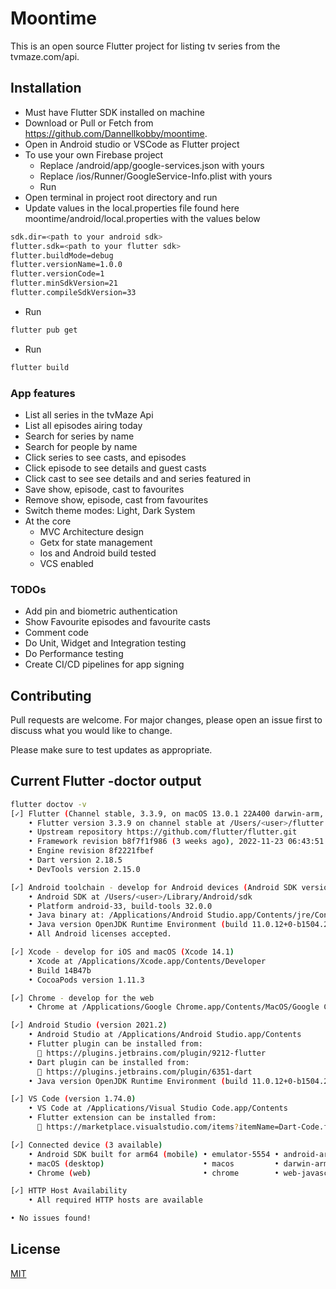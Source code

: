 
# Moontime

This is an open source Flutter project for listing tv series from the tvmaze.com/api.

## Installation

- Must have Flutter SDK installed on machine
- Download or Pull or Fetch from https://github.com/Dannellkobby/moontime.
- Open in Android studio or VSCode as Flutter project
- To use your own Firebase project
  - Replace /android/app/google-services.json with yours
  - Replace /ios/Runner/GoogleService-Info.plist with yours
  - Run <flutterfire configure>
- Open terminal in project root directory and run <flutter pub get>
- Update values in the local.properties file found here moontime/android/local.properties with the values below
```bash
sdk.dir=<path to your android sdk>
flutter.sdk=<path to your flutter sdk>
flutter.buildMode=debug
flutter.versionName=1.0.0
flutter.versionCode=1
flutter.minSdkVersion=21
flutter.compileSdkVersion=33
```
- Run <flutter pub get>
```bash
flutter pub get
```
- Run <flutter build>
```bash
flutter build
```

### App features
- List all series in the tvMaze Api
- List all episodes airing today
- Search for series by name
- Search for people by name
- Click series to see casts, and episodes
- Click episode to see details and guest casts
- Click cast to see see details and and series featured in
- Save show, episode, cast to favourites
- Remove show, episode, cast from favourites
- Switch theme modes: Light, Dark System
- At the core
  - MVC Architecture design
  - Getx for state management
  - Ios and Android build tested
  - VCS enabled

### TODOs
- Add pin and biometric authentication
- Show Favourite episodes and favourite casts
- Comment code
- Do Unit, Widget and Integration testing
- Do Performance testing
- Create CI/CD pipelines for app signing


## Contributing

Pull requests are welcome. For major changes, please open an issue first
to discuss what you would like to change.

Please make sure to test updates as appropriate.

## Current Flutter -doctor output
```bash
flutter doctov -v
[✓] Flutter (Channel stable, 3.3.9, on macOS 13.0.1 22A400 darwin-arm, locale en-GH)
    • Flutter version 3.3.9 on channel stable at /Users/<user>/flutter
    • Upstream repository https://github.com/flutter/flutter.git
    • Framework revision b8f7f1f986 (3 weeks ago), 2022-11-23 06:43:51 +0900
    • Engine revision 8f2221fbef
    • Dart version 2.18.5
    • DevTools version 2.15.0

[✓] Android toolchain - develop for Android devices (Android SDK version 32.0.0)
    • Android SDK at /Users/<user>/Library/Android/sdk
    • Platform android-33, build-tools 32.0.0
    • Java binary at: /Applications/Android Studio.app/Contents/jre/Contents/Home/bin/java
    • Java version OpenJDK Runtime Environment (build 11.0.12+0-b1504.28-7817840)
    • All Android licenses accepted.

[✓] Xcode - develop for iOS and macOS (Xcode 14.1)
    • Xcode at /Applications/Xcode.app/Contents/Developer
    • Build 14B47b
    • CocoaPods version 1.11.3

[✓] Chrome - develop for the web
    • Chrome at /Applications/Google Chrome.app/Contents/MacOS/Google Chrome

[✓] Android Studio (version 2021.2)
    • Android Studio at /Applications/Android Studio.app/Contents
    • Flutter plugin can be installed from:
      🔨 https://plugins.jetbrains.com/plugin/9212-flutter
    • Dart plugin can be installed from:
      🔨 https://plugins.jetbrains.com/plugin/6351-dart
    • Java version OpenJDK Runtime Environment (build 11.0.12+0-b1504.28-7817840)

[✓] VS Code (version 1.74.0)
    • VS Code at /Applications/Visual Studio Code.app/Contents
    • Flutter extension can be installed from:
      🔨 https://marketplace.visualstudio.com/items?itemName=Dart-Code.flutter

[✓] Connected device (3 available)
    • Android SDK built for arm64 (mobile) • emulator-5554 • android-arm64  • Android 10 (API 29) (emulator)
    • macOS (desktop)                      • macos         • darwin-arm64   • macOS 13.0.1 22A400 darwin-arm
    • Chrome (web)                         • chrome        • web-javascript • Google Chrome 108.0.5359.124

[✓] HTTP Host Availability
    • All required HTTP hosts are available

• No issues found!

```


## License



[MIT](https://choosealicense.com/licenses/mit/)